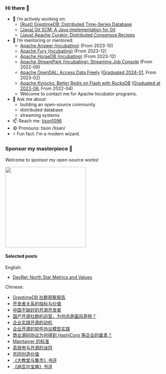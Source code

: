 ### Hi there 👋

- 👯 I’m actively working on:
  - [[Rust] GreptimeDB: Distributed Time-Series Database](https://github.com/GreptimeTeam/greptimedb)
  - [[Java] Git SCM: A Java implementation for Git](https://github.com/tisonspieces/git-scm)
  - [[Java] Apache Curator: Distributed Consensus Recipes](https://github.com/apache/curator)
- 🤔 I’m mentoring or mentored:
  - [Apache Answer (incubating)](https://answer.apache.org) (From 2023-10)
  - [Apache Fury (incubating)](https://github.com/apache/incubator-fury) (From 2023-12)
  - [Apache HoraeDB (incubating)](https://horaedb.apache.org) (From 2023-12)
  - [Apache StreamPark (incubating): Streaming Job Console](https://github.com/apache/incubator-streampark) (From 2022-09)
  - [Apache OpenDAL: Access Data Freely](https://github.com/apache/incubator-opendal) ([Graduated 2024-01](https://www.tisonkun.com/blog/a-recap-of-apache-kvrocks-becoming-tlp), From 2023-02)
  - [Apache Kvrocks: Better Redis on Flash with RocksDB](https://github.com/apache/kvrocks) ([Graduated at 2023-06](https://www.tisonkun.com/blog/a-recap-of-apache-opendal-becoming-tlp), From 2022-04)
  - Welcome to contact me for Apache Incubator programs.
- 💬 Ask me about:
  - building an open-source community
  - distributed database
  - streaming systems
- 📫 Reach me: [tison1096](https://tisonkun.com/)
- 😄 Pronouns: tison /tisən/
- ⚡ Fun fact: I'm a modern wizard.

### Sponsor my masterpiece 🤝

Welcome to sponsor my open-source works!

<img src="https://user-images.githubusercontent.com/18818196/200033123-46dbbb1e-ce16-4f7b-9b87-79733fe3afe3.png" width="256" height="256">

#### Selected posts

English:

* [DevRel: North Star Metrics and Values](https://medium.com/@tisonkun/devrel-north-star-metrics-and-values-48d67c1d66ae)

Chinese:

* [GreptimeDB 社群观察报告](https://www.tisonkun.org/2024/02/08/greptimedb-community-report/)
* [开发者关系的指标与价值](https://www.tisonkun.org/2024/01/26/devrel-qualified-leads/)
* [中国不缺好的开源开发者](https://www.tisonkun.org/2023/09/16/oss-develop/)
* [国产开源社群的运营，为何总是画风奇特？](https://www.tisonkun.org/2023/06/04/oss-community-in-china/)
* [企业实践开源的动机](https://www.tisonkun.org/2022/05/26/motivation-of-enterprise-open-source/)
* [企业开源的软件协议模型实践](https://www.tisonkun.org/2023/02/15/business-source-license/)
* [商业源码协议为何得到 HashiCorp 等企业的垂青？](https://www.tisonkun.org/2023/08/12/bsl/)
* [Maintainer 的标准](https://www.tisonkun.org/2022/09/12/maintainer-criterions/)
* [高效参与开源的诀窍](https://www.tisonkun.org/2021/12/05/effective-open-source-participant/)
* [共同创造价值](https://www.tisonkun.org/2022/02/10/value-creation/)
* [《大教堂与集市》书评](https://www.tisonkun.org/2021/12/14/the-cathedral-and-the-bazaar/)
* [《纳瓦尔宝典》书评](https://www.tisonkun.org/2022/06/09/the-almanack-of-naval-ravikant/)
